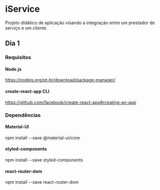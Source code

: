 # iService

Projeto didático de aplicação visando a integração entre um prestador de serviço e um cliente.


## Dia 1

### Requisitos

#### Node.js
https://nodejs.org/pt-br/download/package-manager/

#### create-react-app CLI
https://github.com/facebook/create-react-app#creating-an-app

### Dependências

#### Material-UI
npm install --save @material-ui/core

#### styled-components
npm install --save styled-components

#### react-router-dom
npm install --save react-router-dom